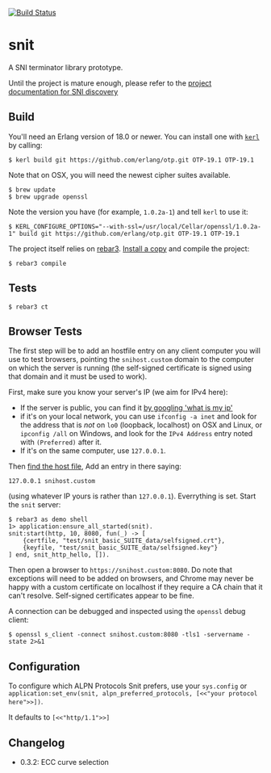[![Build Status](https://magnum.travis-ci.com/heroku/snit.svg?token=uNxDxTYyzRaxPpJGQ5yq&branch=master)](https://magnum.travis-ci.com/heroku/snit)

snit
=====

A SNI terminator library prototype.

Until the project is mature enough, please refer to the [project documentation
for SNI
discovery](https://docs.google.com/document/d/1fYeoDIqyAK3O8ZQwUCP24UqDeCk8AWiRQlI6pGsfX20/edit#)

Build
-----

You'll need an Erlang version of 18.0 or newer. You can install one with
[`kerl`](https://github.com/yrashk/kerl) by calling:

    $ kerl build git https://github.com/erlang/otp.git OTP-19.1 OTP-19.1

Note that on OSX, you will need the newest cipher suites available.

    $ brew update
    $ brew upgrade openssl

Note the version you have (for example, `1.0.2a-1`) and tell `kerl` to use it:

    $ KERL_CONFIGURE_OPTIONS="--with-ssl=/usr/local/Cellar/openssl/1.0.2a-1" build git https://github.com/erlang/otp.git OTP-19.1 OTP-19.1

The project itself relies on [rebar3](http://www.rebar3.org). [Install a
copy](http://www.rebar3.org/v3.0/docs/getting-started) and compile the project:

    $ rebar3 compile

Tests
-----

    $ rebar3 ct

Browser Tests
-------------

The first step will be to add an hostfile entry on any client computer you
will use to test browsers, pointing the `snihost.custom` domain to the
computer on which the server is running (the self-signed certificate is
signed using that domain and it must be used to work).

First, make sure you know your server's IP (we aim for IPv4 here):

- If the server is public, you can find it [by googling 'what is my
  ip'](https://www.google.ca/search?q=parentheses+%28+%29&ie=utf-8&oe=utf-8&gws_rd=cr&ei=gpRcVZHsBsbfggSs34G4Dw#q=what+is+my+ip)
- if it's on your local network, you can use `ifconfig -a inet` and look for
  the address that is *not* on `lo0` (loopback, localhost) on OSX and Linux, or
  `ipconfig /all` on Windows, and look for the `IPv4 Address` entry noted with
  `(Preferred)` after it.
- If it's on the same computer, use `127.0.0.1`.

Then [find the host
file](http://en.wikipedia.org/wiki/Hosts_%28file%29#Location_in_the_file_system),
Add an entry in there saying:

    127.0.0.1 snihost.custom

(using whatever IP yours is rather than `127.0.0.1`). Everrything is set.
Start the `snit` server:

    $ rebar3 as demo shell
    1> application:ensure_all_started(snit).
    snit:start(http, 10, 8080, fun(_) -> [
        {certfile, "test/snit_basic_SUITE_data/selfsigned.crt"},
        {keyfile, "test/snit_basic_SUITE_data/selfsigned.key"}
    ] end, snit_http_hello, []).

Then open a browser to `https://snihost.custom:8080`. Do note that exceptions
will need to be added on browsers, and Chrome may never be happy with a custom
certificate on localhost if they require a CA chain that it can't resolve.
Self-signed certificates appear to be fine.

A connection can be debugged and inspected using the `openssl` debug client:

    $ openssl s_client -connect snihost.custom:8080 -tls1 -servername -state 2>&1

Configuration
-------------

To configure which ALPN Protocols Snit prefers, use your `sys.config`
or `application:set_env(snit, alpn_preferred_protocols, [<<"your protocol here">>])`.

It defaults to `[<<"http/1.1">>]`


Changelog
---------

- 0.3.2: ECC curve selection
